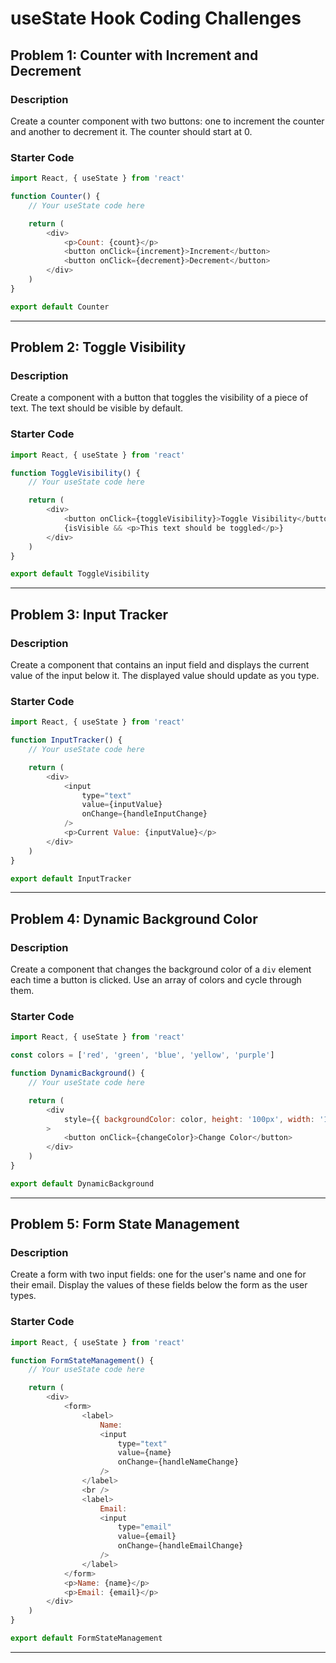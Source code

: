 # useState Hook Coding Challenges

## Problem 1: Counter with Increment and Decrement

### Description

Create a counter component with two buttons: one to increment the counter and another to decrement it. The counter should start at 0.

### Starter Code

```javascript
import React, { useState } from 'react'

function Counter() {
    // Your useState code here

    return (
        <div>
            <p>Count: {count}</p>
            <button onClick={increment}>Increment</button>
            <button onClick={decrement}>Decrement</button>
        </div>
    )
}

export default Counter
```

---

## Problem 2: Toggle Visibility

### Description

Create a component with a button that toggles the visibility of a piece of text. The text should be visible by default.

### Starter Code

```javascript
import React, { useState } from 'react'

function ToggleVisibility() {
    // Your useState code here

    return (
        <div>
            <button onClick={toggleVisibility}>Toggle Visibility</button>
            {isVisible && <p>This text should be toggled</p>}
        </div>
    )
}

export default ToggleVisibility
```

---

## Problem 3: Input Tracker

### Description

Create a component that contains an input field and displays the current value of the input below it. The displayed value should update as you type.

### Starter Code

```javascript
import React, { useState } from 'react'

function InputTracker() {
    // Your useState code here

    return (
        <div>
            <input
                type="text"
                value={inputValue}
                onChange={handleInputChange}
            />
            <p>Current Value: {inputValue}</p>
        </div>
    )
}

export default InputTracker
```

---

## Problem 4: Dynamic Background Color

### Description

Create a component that changes the background color of a `div` element each time a button is clicked. Use an array of colors and cycle through them.

### Starter Code

```javascript
import React, { useState } from 'react'

const colors = ['red', 'green', 'blue', 'yellow', 'purple']

function DynamicBackground() {
    // Your useState code here

    return (
        <div
            style={{ backgroundColor: color, height: '100px', width: '100px' }}
        >
            <button onClick={changeColor}>Change Color</button>
        </div>
    )
}

export default DynamicBackground
```

---

## Problem 5: Form State Management

### Description

Create a form with two input fields: one for the user's name and one for their email. Display the values of these fields below the form as the user types.

### Starter Code

```javascript
import React, { useState } from 'react'

function FormStateManagement() {
    // Your useState code here

    return (
        <div>
            <form>
                <label>
                    Name:
                    <input
                        type="text"
                        value={name}
                        onChange={handleNameChange}
                    />
                </label>
                <br />
                <label>
                    Email:
                    <input
                        type="email"
                        value={email}
                        onChange={handleEmailChange}
                    />
                </label>
            </form>
            <p>Name: {name}</p>
            <p>Email: {email}</p>
        </div>
    )
}

export default FormStateManagement
```

---
